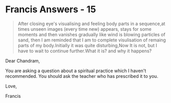 # Francis Answers - 15

>After closing eye's visualising and feeling body parts in a sequence,at times unseen images (every time new) appears, stays for some moments and then vanishes gradually like wind is blowing particles of sand, then I am reminded that I am to complete visulisation of remaing parts of my body.Initially it was quite disturbing,Now It is not, but I have to wait to continue further.What it is? and why it happens?

Dear Chandram,

You are asking a question about a spiritual practice which I haven't recommended. You should ask the teacher who has prescribed it to you.

Love,

Francis

